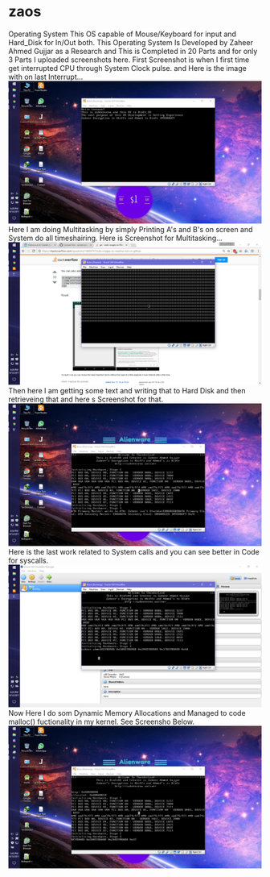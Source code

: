# zaos
Operating System
This OS capable of Mouse/Keyboard for input and Hard_Disk for In/Out both.
This Operating System Is Developed by Zaheer Ahmed Gujjar as a Research and This is Completed in 20 Parts and for only 3 Parts I uploaded screenshots here.
First Screenshot is when I first time get interrupted CPU through System Clock pulse.
and Here is the image with on last Interrupt...
![alt text](screenshots/os3.png?raw=true "Getting Interrupted")
Here I am doing Multitasking by simply Printing A's and B's on screen and System do all timeshairing.
Here is Screenshot for Multitasking...
![alt text](screenshots/os2.png?raw=true "MultiTasking")
Then here I am getting some text and writing that to Hard Disk and then retrieveing that and here s Screenshot for that.
![alt text](screenshots/os5.png?raw=true "Writing & Reading Hard Disk")
Here is the last work related to System calls and you can see better in Code for syscalls.
![alt text](screenshots/os1.png?raw=true "System Calls")
Now Here I do som Dynamic Memory Allocations and Managed to code malloc() fuctionality in my kernel.
See Screensho Below.
![alt text](screenshots/os6.png?raw=true "Dynamic Mem Management(Heap/malloc)")
